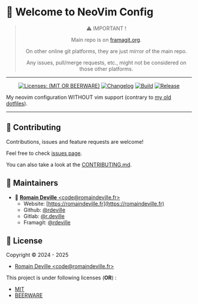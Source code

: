 <!-- BEGIN DOTGIT-SYNC BLOCK MANAGED -->
<!-- markdownlint-disable -->
# 👋 Welcome to NeoVim Config

<center>

> ⚠️ IMPORTANT !
>
> Main repo is on [framagit.org](https://framagit.org/rdeville-public/dotfiles/neovim).
>
> On other online git platforms, they are just mirror of the main repo.
>
> Any issues, pull/merge requests, etc., might not be considered on those other
> platforms.

</center>

---

<center>

[![Licenses: (MIT OR BEERWARE)][license_badge]][license_url]
[![Changelog][changelog_badge]][changelog_badge_url]
[![Build][build_badge]][build_badge_url]
[![Release][release_badge]][release_badge_url]

</center>

[build_badge]: https://framagit.org/rdeville-public/dotfiles/neovim/badges/main/pipeline.svg
[build_badge_url]: https://framagit.org/rdeville-public/dotfiles/neovim/-/commits/main
[release_badge]: https://framagit.org/rdeville-public/dotfiles/neovim/-/badges/release.svg
[release_badge_url]: https://framagit.org/rdeville-public/dotfiles/neovim/-/releases/
[license_badge]: https://img.shields.io/badge/Licenses-MIT%20OR%20BEERWARE-blue
[license_url]: https://framagit.org/rdeville-public/dotfiles/neovim/blob/main/LICENSE
[changelog_badge]: https://img.shields.io/badge/Changelog-Python%20Semantic%20Release-yellow
[changelog_badge_url]: https://github.com/python-semantic-release/python-semantic-release

My neovim configuration WITHOUT vim support (contrary to [my old
dotfiles](https://framagit.org/rdeville-public/dotfiles/vim)).

---
<!-- BEGIN DOTGIT-SYNC BLOCK EXCLUDED CUSTOM_README -->
<!--
## 📌 Prerequisites

## ⚙️ Install

## 🚀 Usage

## ✅ Run tests

-->
<!-- END DOTGIT-SYNC BLOCK EXCLUDED CUSTOM_README -->
## 🤝 Contributing

Contributions, issues and feature requests are welcome!

Feel free to check [issues page][issues_pages].

You can also take a look at the [CONTRIBUTING.md][contributing].

[issues_pages]: https://framagit.org/rdeville-public/dotfiles/neovim/-/issues
[contributing]: https://framagit.org/rdeville-public/dotfiles/neovim/blob/main/CONTRIBUTING.md

## 👤 Maintainers

* 📧 [**Romain Deville** \<code@romaindeville.fr\>](mailto:code@romaindeville.fr)
  * Website: [https://romaindeville.fr](https://romaindeville.fr)
  * Github: [@rdeville](https://github.com/rdeville)
  * Gitlab: [@r.deville](https://gitlab.com/r.deville)
  * Framagit: [@rdeville](https://framagit.org/rdeville)

## 📝 License

Copyright © 2024 - 2025
 * [Romain Deville \<code@romaindeville.fr\>](code@romaindeville.fr)

This project is under following licenses (**OR**) :

* [MIT][main_license]
* [BEERWARE][beerware_license]

[main_license]: https://framagit.org/rdeville-public/dotfiles/neovim/blob/main/LICENSE
[beerware_license]: https://framagit.org/rdeville-public/dotfiles/neovim/blob/main/LICENSE.BEERWARE
<!-- END DOTGIT-SYNC BLOCK MANAGED -->
